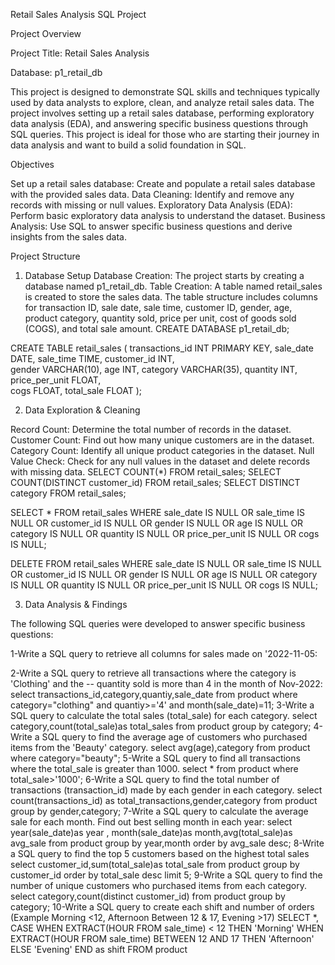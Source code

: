 Retail Sales Analysis SQL Project

Project Overview

Project Title: Retail Sales Analysis

Database: p1_retail_db

This project is designed to demonstrate SQL skills and techniques typically used by data analysts to explore, clean, and analyze retail sales data. The project involves setting up a retail sales database, performing exploratory data analysis (EDA), and answering specific business questions through SQL queries. This project is ideal for those who are starting their journey in data analysis and want to build a solid foundation in SQL.

Objectives

Set up a retail sales database: Create and populate a retail sales database with the provided sales data.
Data Cleaning: Identify and remove any records with missing or null values.
Exploratory Data Analysis (EDA): Perform basic exploratory data analysis to understand the dataset.
Business Analysis: Use SQL to answer specific business questions and derive insights from the sales data.

Project Structure

1. Database Setup
Database Creation: The project starts by creating a database named p1_retail_db.
Table Creation: A table named retail_sales is created to store the sales data. The table structure includes columns for transaction ID, sale date, sale time, customer ID, gender, age, product category, quantity sold, price per unit, cost of goods sold (COGS), and total sale amount.
CREATE DATABASE p1_retail_db;

CREATE TABLE retail_sales
(
    transactions_id INT PRIMARY KEY,
    sale_date DATE,	
    sale_time TIME,
    customer_id INT,	
    gender VARCHAR(10),
    age INT,
    category VARCHAR(35),
    quantity INT,
    price_per_unit FLOAT,	
    cogs FLOAT,
    total_sale FLOAT
);

2. Data Exploration & Cleaning
   
Record Count: Determine the total number of records in the dataset.
Customer Count: Find out how many unique customers are in the dataset.
Category Count: Identify all unique product categories in the dataset.
Null Value Check: Check for any null values in the dataset and delete records with missing data.
SELECT COUNT(*) FROM retail_sales;
SELECT COUNT(DISTINCT customer_id) FROM retail_sales;
SELECT DISTINCT category FROM retail_sales;

SELECT * FROM retail_sales
WHERE 
    sale_date IS NULL OR sale_time IS NULL OR customer_id IS NULL OR 
    gender IS NULL OR age IS NULL OR category IS NULL OR 
    quantity IS NULL OR price_per_unit IS NULL OR cogs IS NULL;
    

DELETE FROM retail_sales
WHERE 
    sale_date IS NULL OR sale_time IS NULL OR customer_id IS NULL OR 
    gender IS NULL OR age IS NULL OR category IS NULL OR 
    quantity IS NULL OR price_per_unit IS NULL OR cogs IS NULL;
    
3. Data Analysis & Findings
   
The following SQL queries were developed to answer specific business questions:

1-Write a SQL query to retrieve all columns for sales made on '2022-11-05:

2-Write a SQL query to retrieve all transactions where the category is 'Clothing' and the 
-- quantity sold is more than 4 in the month of Nov-2022:
select transactions_id,category,quantiy,sale_date from product 
where
category="clothing" and
quantiy>='4' and month(sale_date)=11;
3-Write a SQL query to calculate the total sales (total_sale) for each category.
select category,count(total_sale)as total_sales
from product 
group by category;
4-Write a SQL query to find the average age of customers who purchased items from the 'Beauty' category.
select avg(age),category from 
product where category="beauty";
5-Write a SQL query to find all transactions where the total_sale is greater than 1000.
select * from product
where total_sale>'1000';
6-Write a SQL query to find the total number of transactions (transaction_id) made by each gender in each category.
select count(transactions_id) as total_transactions,gender,category
from product group by gender,category;
7-Write a SQL query to calculate the average sale for each month. Find out best selling month in each year:
select year(sale_date)as year , month(sale_date)as month,avg(total_sale)as avg_sale
from product
group by year,month
order by avg_sale desc;
8-Write a SQL query to find the top 5 customers based on the highest total sales
select customer_id,sum(total_sale)as total_sale
from product
group by customer_id
order by total_sale desc 
limit 5;
9-Write a SQL query to find the number of unique customers who purchased items from each category.
select category,count(distinct customer_id)
from product 
group by category;
10-Write a SQL query to create each shift and number of orders (Example Morning <12, Afternoon Between 12 & 17, Evening >17)
SELECT *,
    CASE
        WHEN EXTRACT(HOUR FROM sale_time) < 12 THEN 'Morning'
        WHEN EXTRACT(HOUR FROM sale_time) BETWEEN 12 AND 17 THEN 'Afternoon'
        ELSE 'Evening'
    END as shift
FROM product
